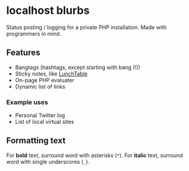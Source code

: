 localhost blurbs
================

Status posting / logging for a private PHP installation. Made with programmers in mind.

## Features

* Bangtags (hashtags, except starting with bang (!))
* Sticky notes, like [LunchTable](http://www.lunch-table.com/help/#5)
* On-page PHP evaluater
* Dynamic list of links

### Example uses

* Personal Twitter log
* List of local virtual sites

## Formatting text

For **bold** text, surround word with asterisks (`*`).
For __italic__ text, surround word with single underscores (`_`).

